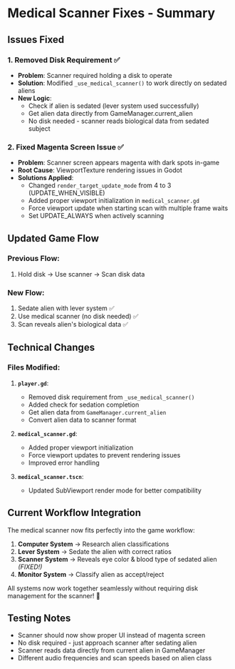 # Medical Scanner Fixes - Summary

## Issues Fixed

### 1. Removed Disk Requirement ✅
- **Problem**: Scanner required holding a disk to operate
- **Solution**: Modified `_use_medical_scanner()` to work directly on sedated aliens
- **New Logic**: 
  - Check if alien is sedated (lever system used successfully)
  - Get alien data directly from GameManager.current_alien
  - No disk needed - scanner reads biological data from sedated subject

### 2. Fixed Magenta Screen Issue ✅
- **Problem**: Scanner screen appears magenta with dark spots in-game
- **Root Cause**: ViewportTexture rendering issues in Godot
- **Solutions Applied**:
  - Changed `render_target_update_mode` from 4 to 3 (UPDATE_WHEN_VISIBLE)
  - Added proper viewport initialization in `medical_scanner.gd`
  - Force viewport update when starting scan with multiple frame waits
  - Set UPDATE_ALWAYS when actively scanning

## Updated Game Flow

### Previous Flow:
1. Hold disk → Use scanner → Scan disk data

### New Flow:
1. Sedate alien with lever system ✅
2. Use medical scanner (no disk needed) ✅
3. Scan reveals alien's biological data ✅

## Technical Changes

### Files Modified:
1. **`player.gd`**:
   - Removed disk requirement from `_use_medical_scanner()`
   - Added check for sedation completion
   - Get alien data from `GameManager.current_alien`
   - Convert alien data to scanner format

2. **`medical_scanner.gd`**:
   - Added proper viewport initialization
   - Force viewport updates to prevent rendering issues
   - Improved error handling

3. **`medical_scanner.tscn`**:
   - Updated SubViewport render mode for better compatibility

## Current Workflow Integration

The medical scanner now fits perfectly into the game workflow:

1. **Computer System** → Research alien classifications
2. **Lever System** → Sedate the alien with correct ratios  
3. **Scanner System** → Reveals eye color & blood type of sedated alien *(FIXED!)*
4. **Monitor System** → Classify alien as accept/reject

All systems now work together seamlessly without requiring disk management for the scanner! 🎯

## Testing Notes
- Scanner should now show proper UI instead of magenta screen
- No disk required - just approach scanner after sedating alien
- Scanner reads data directly from current alien in GameManager
- Different audio frequencies and scan speeds based on alien class

